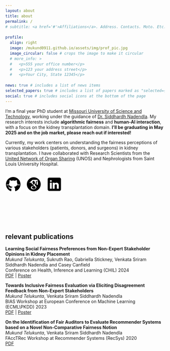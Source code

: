 ```yaml
---
layout: about
title: about
permalink: /
# subtitle: <a href='#'>Affiliations</a>. Address. Contacts. Moto. Etc.

profile:
  align: right
  image: /mukund0911.github.io/assets/img/prof_pic.jpg
  image_circular: false # crops the image to make it circular
  # more_info: >
  #   <p>555 your office number</p>
  #   <p>123 your address street</p>
  #   <p>Your City, State 12345</p>

news: true # includes a list of news items
selected_papers: true # includes a list of papers marked as "selected={true}"
social: true # includes social icons at the bottom of the page
---
```

I’m a final year PhD student at [Missouri University of Science and Technology](https://cs.mst.edu), working under the guidance of [Dr. Siddhardh Nadendla](https://sid-nadendla.github.io/). My research interests include **algorithmic fairness** and **human-AI interaction**, with a focus on the kidney transplantation domain. **I’ll be graduating in May 2025 and on the job market, please reach out if interested!**

Currently, my work centers on understanding the fairness perceptions of various stakeholders (patients, donors, and surgeons) in kidney transplantation. I have collaborated with Research Scientists from the [United Network of Organ Sharing](https://unos.org/) (UNOS) and Nephrologists from Saint Louis University Hospital.

<br/>

<div style="display: flex; gap: 15px;">
  <a href="https://github.com/mukund0911" target="_blank" title="GitHub">
    <img src="/assets/icons/icons8-github.svg" alt="GitHub" style="width: 50px; height: 50px;">
  </a>
  <a href="https://scholar.google.com/citations?user=iNSSyw8AAAAJ&hl" target="_blank" title="Google Scholar">
    <img src="/assets/icons/icons8-google-scholar.svg" alt="Google Scholar" style="width: 50px; height: 50px;">
  </a>
  <a href="www.linkedin.com/in/mukundtelukunta" target="_blank" title="LinkedIn">
    <img src="/assets/icons/icons8-linkedin.svg" alt="LinkedIn" style="width: 50px; height: 50px;">
  </a>
</div>

<br/><br/>

<br/><br/>

## relevant publications

**Learning Social Fairness Preferences from Non-Expert Stakeholder Opinions in Kidney Placement**\
*Mukund Telukunta*, Sukruth Rao, Gabriella Stickney, Venkata Sriram Siddhardh Nadendla and Casey Canfield  
Conference on Health, Inference and Learning (CHIL) 2024\
[PDF](https://chilconference.org/static/proceedings/2024/telukunta24.pdf) | [Poster](/mukund0911.github.io/assets/pdf/CHIL_Poster_Final.pdf)

**Towards Inclusive Fairness Evaluation via Eliciting Disagreement Feedback from Non-Expert Stakeholders**\
*Mukund Telukunta*, Venkata Sriram Siddhardh Nadendla\
BIAS Workshop at European Conference on Machine Learning (ECML\PKDD) 2023\
[PDF](https://arxiv.org/pdf/2304.03801) | [Poster](/mukund0911.github.io/assets/pdf/ECML_PKDD_Poster_Final.pdf)

**On the Identification of Fair Auditors to Evaluate Recommender Systems based on a Novel Non-Comparative Fairness Notion**\
*Mukund Telukunta*, Venkata Sriram Siddhardh Nadendla\
FAccTRec Workshop at Recommender Systems (RecSys) 2020\
[PDF](https://arxiv.org/pdf/2009.04383)


